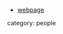 

* [webpage](http://portal.utpa.edu/utpa_main/daa_home/cosm_home/math_home/grigorian)

category: people
